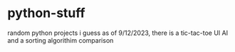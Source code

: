 # python-stuff
random python projects i guess
as of 9/12/2023, there is a tic-tac-toe UI AI and a sorting algorithim comparison

